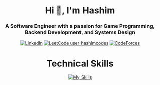 <h1 align="center">Hi 👋, I'm Hashim</h1>
<h3 align="center">A Software Engineer with a passion for Game Programming, Backend Development, and Systems Design</h3>

<div align="center">

[![LinkedIn](https://img.shields.io/badge/linkedin-%230077B5.svg?style=for-the-badge&logo=linkedin&logoColor=white)](https://www.linkedin.com/in/hashimsayed)  [![LeetCode user hashimcodes](https://img.shields.io/badge/dynamic/json?style=for-the-badge&labelColor=black&color=%23ffa116&label=Solved&query=solvedOverTotal&url=https%3A%2F%2Fleetcode-badge.vercel.app%2Fapi%2Fusers%2Fhashimcodes&logo=leetcode&logoColor=yellow)](https://leetcode.com/hashimcodes/)  [![CodeForces](https://img.shields.io/badge/CodeForces-lightgrey?style=for-the-badge&logo=codeforces&logoColor=white&color=425E9C)](https://codeforces.com/submissions/hashimcodes)

# Technical Skills
[![My Skills](https://skillicons.dev/icons?i=c,cpp,cs,html,css,js,unreal,unity,dotnet,postgres,mysql,git,github)]()
</div>
